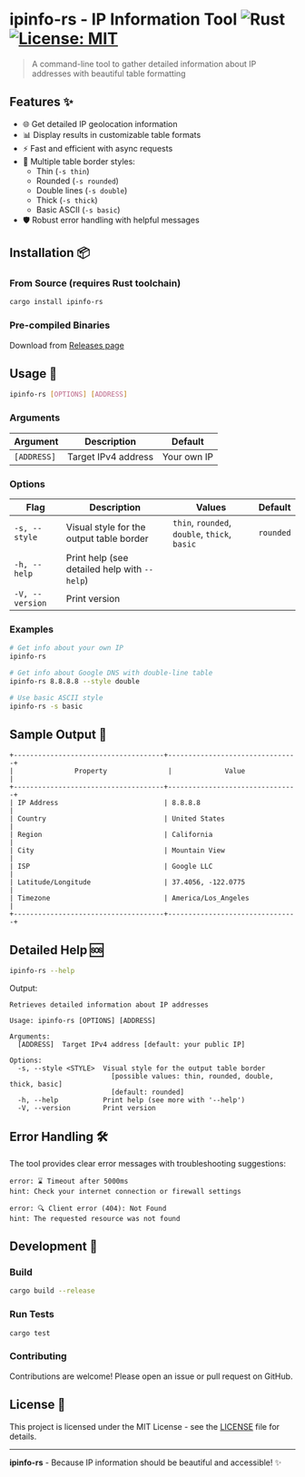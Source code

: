 # ipinfo-rs - IP Information Tool ![Rust](https://img.shields.io/badge/language-Rust-orange.svg) [![License: MIT](https://img.shields.io/badge/License-MIT-yellow.svg)](https://opensource.org/licenses/MIT)

> A command-line tool to gather detailed information about IP addresses with beautiful table formatting

## Features ✨

- 🌐 Get detailed IP geolocation information
- 📊 Display results in customizable table formats
- ⚡ Fast and efficient with async requests
- 🎨 Multiple table border styles:
  - Thin (`-s thin`)
  - Rounded (`-s rounded`)
  - Double lines (`-s double`)
  - Thick (`-s thick`)
  - Basic ASCII (`-s basic`)
- 🛡️ Robust error handling with helpful messages

## Installation 📦

### From Source (requires Rust toolchain)
```bash
cargo install ipinfo-rs
```

### Pre-compiled Binaries
Download from [Releases page](https://github.com/yourusername/ipinfo-rs/releases)

## Usage 🚀

```bash
ipinfo-rs [OPTIONS] [ADDRESS]
```

### Arguments
| Argument    | Description                               | Default     |
|-------------|-------------------------------------------|-------------|
| `[ADDRESS]` | Target IPv4 address                       | Your own IP |

### Options
| Flag          | Description                               | Values | Default     |
|---------------|-------------------------------------------|--------|-------------|
| `-s, --style` | Visual style for the output table border  | `thin`, `rounded`, `double`, `thick`, `basic` | `rounded` |
| `-h, --help`  | Print help (see detailed help with `--help`) | | |
| `-V, --version` | Print version | | |

### Examples
```bash
# Get info about your own IP
ipinfo-rs

# Get info about Google DNS with double-line table
ipinfo-rs 8.8.8.8 --style double

# Use basic ASCII style
ipinfo-rs -s basic
```

## Sample Output 📄
```text
+-------------------------------------+--------------------------------+
|               Property               |             Value              |
+-------------------------------------+--------------------------------+
| IP Address                          | 8.8.8.8                        |
| Country                             | United States                  |
| Region                              | California                     |
| City                                | Mountain View                  |
| ISP                                 | Google LLC                     |
| Latitude/Longitude                  | 37.4056, -122.0775             |
| Timezone                            | America/Los_Angeles            |
+-------------------------------------+--------------------------------+
```

## Detailed Help 🆘
```bash
ipinfo-rs --help
```

Output:
```text
Retrieves detailed information about IP addresses

Usage: ipinfo-rs [OPTIONS] [ADDRESS]

Arguments:
  [ADDRESS]  Target IPv4 address [default: your public IP]

Options:
  -s, --style <STYLE>  Visual style for the output table border
                         [possible values: thin, rounded, double, thick, basic]
                         [default: rounded]
  -h, --help           Print help (see more with '--help')
  -V, --version        Print version
```

## Error Handling 🛠️
The tool provides clear error messages with troubleshooting suggestions:

```text
error: ⌛ Timeout after 5000ms
hint: Check your internet connection or firewall settings

error: 🔍 Client error (404): Not Found
hint: The requested resource was not found
```

## Development 🧪

### Build
```bash
cargo build --release
```

### Run Tests
```bash
cargo test
```

### Contributing
Contributions are welcome! Please open an issue or pull request on GitHub.

## License 📜
This project is licensed under the MIT License - see the [LICENSE](LICENSE) file for details.

---

**ipinfo-rs** - Because IP information should be beautiful and accessible! ✨
